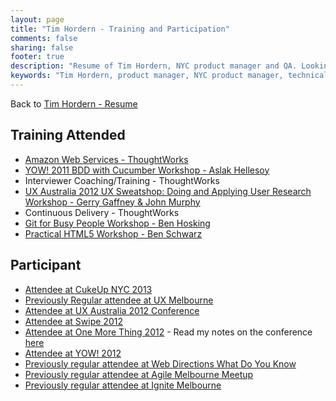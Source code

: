 ```yaml
---
layout: page
title: "Tim Hordern - Training and Participation"
comments: false
sharing: false
footer: true
description: "Resume of Tim Hordern, NYC product manager and QA. Looking for New York Product Manager, Technical Product Manager and QA lead roles."
keywords: "Tim Hordern, product manager, NYC product manager, technical product manager, QA lead, QA manager, QA engineering manager, QA team lead, agile QA, QA, QA engineer, product management, sofware engineer in test, tester, testing, New York, Brooklyn, lean, lean startup, new york agile QA, new york QA engineer, new york product manager, visual interaction designer, interaction designer, XD, designer, consultant tester, QA, Melbourne"
---
```


Back to [Tim Hordern - Resume](http://timhordern.com/resume)

## Training Attended
- [Amazon Web Services - ThoughtWorks](http://www.thoughtworks.com/continuous-delivery/events/aws-training-course)
- [YOW! 2011 BDD with Cucumber Workshop - Aslak Hellesoy](http://yowaustralia.com.au/YOW2011/general/workshopDetails.html?eventId=3558)
- Interviewer Coaching/Training - ThoughtWorks
- [UX Australia 2012 UX Sweatshop: Doing and Applying User Research Workshop - Gerry Gaffney & John Murphy](http://www.uxaustralia.com.au/uxaustralia-2012/ux-sweatshop)
- Continuous Delivery - ThoughtWorks
- [Git for Busy People Workshop - Ben Hosking](http://www.theint.ro/products/version-control-with-git)
- [Practical HTML5 Workshop - Ben Schwarz](http://www.theint.ro/products/html5)

## Participant
- [Attendee at CukeUp NYC 2013](https://skillsmatter.com/conferences/1775-cukeup-nyc)
- [Previously Regular attendee at UX Melbourne](http://uxmelbourne.org/)
- [Attendee at UX Australia 2012 Conference](http://www.uxaustralia.com.au/uxaustralia-2012/)
- [Attendee at Swipe 2012](http://swipeconference.com.au/)
- [Attendee at One More Thing 2012](http://onemorething.com.au/) - Read my notes on the conference [here](http://timhordern.com/one-more-thing-2012/)
- [Attendee at YOW! 2012](http://www.yowconference.com.au/)
- [Previously regular attendee at Web Directions What Do You Know](http://whatdoyouknow.webdirections.org/)
- [Previously regular attendee at Agile Melbourne Meetup](http://www.meetup.com/Agile-Melbourne/)
- [Previously regular attendee at Ignite Melbourne](http://ignite-melbourne.com/)